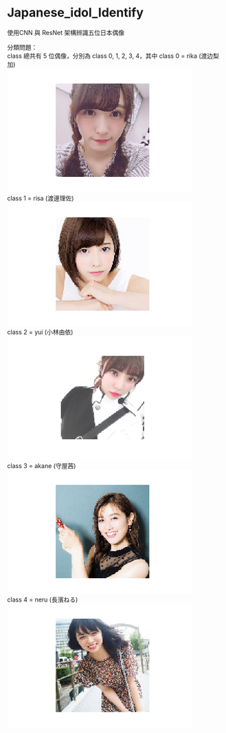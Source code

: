# Japanese_idol_Identify
使用CNN 與 ResNet 架構辨識五位日本偶像    

分類問題：  
class 總共有 5 位偶像，分別為 class 0, 1, 2, 3, 4，其中 
class 0 = rika (渡边梨加)  
![image](https://github.com/eason01258/Japanese_idol_Identify/blob/master/png/rika.png_1.png)  
class 1 = risa (渡邊理佐)  
![image](https://github.com/eason01258/Japanese_idol_Identify/blob/master/png/risa.png_1.png)  
class 2 = yui (小林由依)  
![image](https://github.com/eason01258/Japanese_idol_Identify/blob/master/png/yui.png_1.png)  
class 3 = akane (守屋茜)  
![image](https://github.com/eason01258/Japanese_idol_Identify/blob/master/png/akane.png_1.png)  
class 4 = neru (長濱ねる)  
![image](https://github.com/eason01258/Japanese_idol_Identify/blob/master/png/neru.png_1.png)
